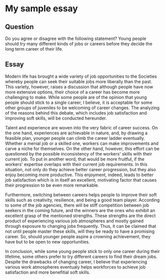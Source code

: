 # My sample essay

## Question

Do you agree or disagree with the following statement?
Young people should try many different kinds of jobs or careers before they decide the long term career of their life.

## Essay

Modern life has brought a wide variety of job opportunities to the Societies whereby people can seek their suitable jobs more liberally than the past. This variety, however, raises a discussion that although people have now more extensive options, their choice of a career has become more challenging to make. While some people are of the opinion that young people should stick to a single career, I believe, it is acceptable for some other groups of juveniles to be welcoming of career changes. The analyzing of the reasons behind this debate, which includes job satisfaction and improving soft skills, will be conducted hereunder.

Talent and experience are woven into the very fabric of career success. On the one hand, experiences are achievable in nature, and, by drawing a feasible plan,  younger people can climb the career ladder eventually. Whether a menial job or a skilled one, workers can make improvements and carve a niche for themselves. On the other hand, however, this effort can be questioned by the possible inconsistency of the workers' skills with their current job. To put in another word, that would be more fruitful, if the workers' expertise overlaps with their current job requirements. In this situation, not only do they achieve better career progression, but they also enjoy becoming more productive. This enjoyment, indeed, leads to better job satisfaction which is in itself an excellent, motivating factor that causes their progression to be even more remarkable.

Furthermore, switching between careers helps people to improve their soft skills such as creativity, resilience, and being a good team player. According to some of the job agencies, there will be stiff competition between job seekers in the coming future, and the winners are the ones who exhibit an excellent grasp of the mentioned strengths. These strengths are the direct product of experiencing various job atmospheres and mostly gained through exposure to changing jobs frequently. Thus, it can be claimed that not until people master these skills, will they be ready to have a promising career. So, should younger people aspire a crowning achievement, they have but to be open to new opportunities.

In conclusion, while some young people stick to only one career during their lifetime, some others prefer to try different careers to find their dream jobs. Despite the drawbacks of changing career, I believe that experiencing various work atmospheres eventualy helps workforces to achieve job satisfaction and more benefitial soft skills.
